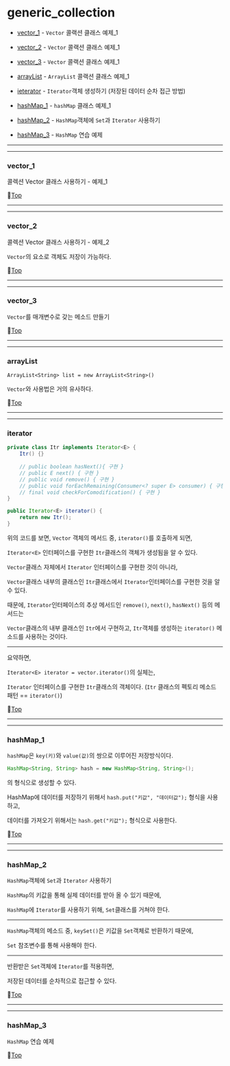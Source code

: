 # generic_collection

* [vector_1](#vector_1) - ``Vector`` 콜랙션 클래스 예제_1


* [vector_2](#vector_2) - ``Vector`` 콜랙션 클래스 예제_1


* [vector_3](#vector_3) - ``Vector`` 콜랙션 클래스 예제_1


* [arrayList](#arraylist) - ``ArrayList`` 콜랙션 클래스 예제_1


* [ieterator](#iterator) - ``Iterator``객체 생성하기 (저장된 데이터 순차 접근 방법)


* [hashMap_1](#hashmap_1) - ``hashMap`` 클래스 예제_1


* [hashMap_2](#hashmap_2) - ``HashMap``객체에 ``Set``과 ``Iterator`` 사용하기


* [hashMap_3](#hashmap_3) - ``HashMap`` 연습 예제

---
---

### vector_1

콜렉션 Vector 클래스 사용하기 - 예제_1

:camel:[Top](#generic_collection)

---
---

### vector_2

콜렉션 Vector 클래스 사용하기 - 예제_2

``Vector``의 요소로 객체도 저장이 가능하다.

:camel:[Top](#generic_collection)

---
---

### vector_3

``Vector``를 매개변수로 갖는 메소드 만들기

:camel:[Top](#generic_collection)

---
---

### arrayList

``ArrayList<String> list = new ArrayList<String>()``

``Vector``와 사용법은 거의 유사하다.

:camel:[Top](#generic_collection)

---
---

### iterator

```java
private class Itr implements Iterator<E> {
	Itr() {}
	
	// public boolean hasNext(){ 구현 }
	// public E next() { 구현 }
	// public void remove() { 구현 }
	// public void forEachRemaining(Consumer<? super E> consumer) { 구현 }
	// final void checkForComodification() { 구현 }
}
```

```java
public Iterator<E> iterator() {
    return new Itr();
}
```

위의 코드를 보면, ``Vector`` 객체의 메서드 중, ``iterator()``를 호출하게 되면,

``Iterator<E>`` 인터페이스를 구현한 ``Itr``클래스의 객체가 생성됨을 알 수 있다.

``Vector``클래스 자체에서 ``Iterator`` 인터페이스를 구현한 것이 아니라,

``Vector``클래스 내부의 클래스인 ``Itr``클래스에서 ``Iterator``인터페이스를 구현한 것을 알 수 있다.

때문에, ``Iterator``인터페이스의 추상 메서드인 ``remove()``, ``next()``, ``hasNext()`` 등의 메서드는

``Vector``클래스의 내부 클래스인 ``Itr``에서 구현하고, ``Itr``객체를 생성하는 ``iterator()`` 메소드를 사용하는 것이다.

---

요약하면,

``Iterator<E> iterator = vector.iterator()``의 실체는,

``Iterator`` 인터페이스를 구현한 ``Itr``클래스의 객체이다. (``Itr`` 클래스의 펙토리 메소드 패턴 == ``iterator()``)

:camel:[Top](#generic_collection)

---
---

### hashMap_1

``hashMap``은 ``key(키)``와 ``value(값)``의 쌍으로 이루어진 저장방식이다.

```java
HashMap<String, String> hash = new HashMap<String, String>();
```

의 형식으로 생성할 수 있다.

HashMap에 데이터를 저장하기 위해서 ``hash.put("키값", "데이터값");`` 형식을 사용하고,

데이터를 가져오기 위해서는 ``hash.get("키값");`` 형식으로 사용한다. 

:camel:[Top](#generic_collection)

---
---

### hashMap_2

``HashMap``객체에 ``Set``과 ``Iterator`` 사용하기

``HashMap``의 키값을 통해 실제 데이터를 받아 올 수 있기 때문에,

``HashMap``에 ``Iterator``를 사용하기 위해, ``Set``클래스를 거쳐야 한다.

---

``HashMap``객체의 메소드 중, ``keySet()``은 키값을 ``Set``객체로 반환하기 때문에,

``Set`` 참조변수를 통해 사용해야 한다.

---

반환받은 ``Set``객체에 ``Iterator``를 적용하면,

저장된 데이터를 순차적으로 접근할 수 있다.

:camel:[Top](#generic_collection)

---
---

### hashMap_3

``HashMap`` 연습 예제

:camel:[Top](#generic_collection)